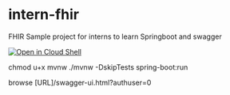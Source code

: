 # intern-fhir
FHIR Sample project for interns to learn Springboot and swagger


<a href="https://console.cloud.google.com/cloudshell/open?git_repo=https://github.com/amitpuri/intern-fhir&page=editor&open_in_editor=README.md">
<img alt="Open in Cloud Shell" src ="http://gstatic.com/cloudssh/images/open-btn.png"></a>

  chmod u+x mvnw
  ./mvnw -DskipTests spring-boot:run

  browse [URL]/swagger-ui.html?authuser=0
